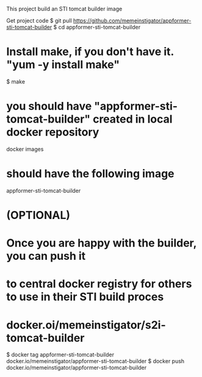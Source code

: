 This project build an STI tomcat builder image

Get project code
$ git pull https://github.com/memeinstigator/appformer-sti-tomcat-builder
$ cd appformer-sti-tomcat-builder
 
# Install make, if you don't have it. "yum -y install make"
$ make

# you should have "appformer-sti-tomcat-builder" created in local docker repository
docker images
# should have the following image
appformer-sti-tomcat-builder
 
# (OPTIONAL)
# Once you are happy with the builder, you can push it 
# to central docker registry for others to use in their STI build proces
# docker.oi/memeinstigator/s2i-tomcat-builder
 
$ docker tag appformer-sti-tomcat-builder docker.io/memeinstigator/appformer-sti-tomcat-builder
$ docker push docker.io/memeinstigator/appformer-sti-tomcat-builder
